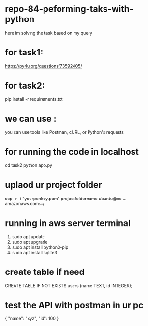 # repo-84-peforming-taks-with-python
here im solving the task based on my query 

# for task1:

https://py4u.org/questions/73592405/


# for task2:
pip install -r requirements.txt

# we can use :
you can use tools like Postman, cURL, or Python's requests

# for running the code in localhost
cd task2
python app.py

# uplaod ur project folder
scp -r -i "yourpenkey.pem" projectfoldername ubuntu@ec ... amazonaws.com:~/

# running in aws server terminal
1. sudo apt update
 2. sudo apt upgrade
 3. sudo apt install python3-pip
 4. sudo apt install sqlite3

# create table if need
CREATE TABLE IF NOT EXISTS users (name TEXT, id INTEGER);


# test the API with postman in ur pc 
{
    "name": "xyz",
    "id": 100
}

